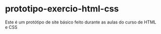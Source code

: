 # prototipo-exercio-html-css
Este é um protótipo de site básico feito durante as aulas do curso de HTML e CSS
